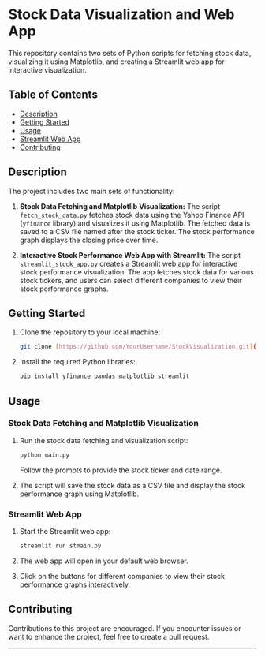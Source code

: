 # Stock Data Visualization and Web App

This repository contains two sets of Python scripts for fetching stock data, visualizing it using Matplotlib, and creating a Streamlit web app for interactive visualization.

## Table of Contents

- [Description](#description)
- [Getting Started](#getting-started)
- [Usage](#usage)
- [Streamlit Web App](#streamlit-web-app)
- [Contributing](#contributing)

## Description

The project includes two main sets of functionality:

1. **Stock Data Fetching and Matplotlib Visualization:** The script `fetch_stock_data.py` fetches stock data using the Yahoo Finance API (`yfinance` library) and visualizes it using Matplotlib. The fetched data is saved to a CSV file named after the stock ticker. The stock performance graph displays the closing price over time.

2. **Interactive Stock Performance Web App with Streamlit:** The script `streamlit_stock_app.py` creates a Streamlit web app for interactive stock performance visualization. The app fetches stock data for various stock tickers, and users can select different companies to view their stock performance graphs.

## Getting Started

1. Clone the repository to your local machine:

   ```bash
   git clone [https://github.com/YourUsername/StockVisualization.git](https://github.com/Adarshh9/Stock_analysis_tool.git)
   ```

2. Install the required Python libraries:

   ```bash
   pip install yfinance pandas matplotlib streamlit
   ```

## Usage

### Stock Data Fetching and Matplotlib Visualization

1. Run the stock data fetching and visualization script:

   ```bash
   python main.py
   ```

   Follow the prompts to provide the stock ticker and date range.

2. The script will save the stock data as a CSV file and display the stock performance graph using Matplotlib.

### Streamlit Web App

1. Start the Streamlit web app:

   ```bash
   streamlit run stmain.py
   ```

2. The web app will open in your default web browser.

3. Click on the buttons for different companies to view their stock performance graphs interactively.

## Contributing

Contributions to this project are encouraged. If you encounter issues or want to enhance the project, feel free to create a pull request.

---
